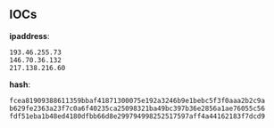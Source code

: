 
## IOCs

__ipaddress__:

```text
193.46.255.73
146.70.36.132
217.138.216.60
```
__hash__:

```text
fcea81909388611359bbaf41871300075e192a3246b9e1bebc5f3f0aaa2b2c9a
b629fe2363a23f7c0a6f40235ca25098321ba49bc397b36e2856a1ae76055c56
fdf51eba1b48ed4180dfbb66d8e299794998252517597aff4a44162183f7dcd9
```